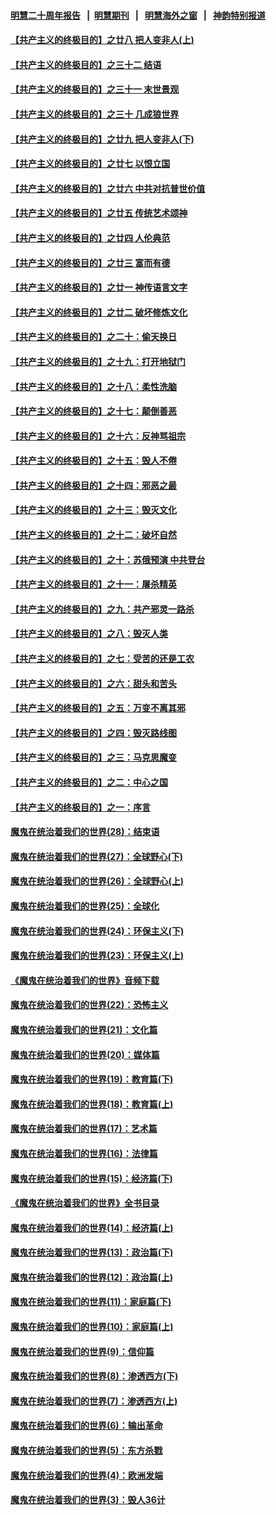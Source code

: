 #### [明慧二十周年报告](https://github.com/gfw-breaker/mh-reports/blob/master/README.md?t=07201141) &nbsp;&nbsp;|&nbsp;&nbsp;[明慧期刊](https://github.com/gfw-breaker/mh-qikan) &nbsp;&nbsp;|&nbsp;&nbsp; [明慧海外之窗](https://github.com/gfw-breaker/mh-news/blob/master/README.md?t=07201141) &nbsp;&nbsp;|&nbsp;&nbsp; [神韵特别报道](https://github.com/gfw-breaker/mh-news/blob/master/shenyun.md?t=07201141) 

#### [【共产主义的终极目的】之廿八 把人变非人(上)](../pages/nsc422/n11340492.md?t=07201141) 

#### [【共产主义的终极目的】之三十二 结语](../pages/nsc422/n11360535.md?t=07201141) 

#### [【共产主义的终极目的】之三十一 末世景观](../pages/nsc422/n11351129.md?t=07201141) 

#### [【共产主义的终极目的】之三十 几成狼世界](../pages/nsc422/n11348280.md?t=07201141) 

#### [【共产主义的终极目的】之廿九 把人变非人(下)](../pages/nsc422/n11344140.md?t=07201141) 

#### [【共产主义的终极目的】之廿七 以恨立国](../pages/nsc422/n11336944.md?t=07201141) 

#### [【共产主义的终极目的】之廿六 中共对抗普世价值](../pages/nsc422/n11324785.md?t=07201141) 

#### [【共产主义的终极目的】之廿五 传统艺术颂神](../pages/nsc422/n11296396.md?t=07201141) 

#### [【共产主义的终极目的】之廿四 人伦典范](../pages/nsc422/n11296397.md?t=07201141) 

#### [【共产主义的终极目的】之廿三 富而有德](../pages/nsc422/n11283598.md?t=07201141) 

#### [【共产主义的终极目的】之廿一 神传语言文字](../pages/nsc422/n11263265.md?t=07201141) 

#### [【共产主义的终极目的】之廿二 破坏修炼文化](../pages/nsc422/n11245728.md?t=07201141) 

#### [【共产主义的终极目的】之二十：偷天换日](../pages/nsc422/n11238846.md?t=07201141) 

#### [【共产主义的终极目的】之十九：打开地狱门](../pages/nsc422/n11206376.md?t=07201141) 

#### [【共产主义的终极目的】之十八：柔性洗脑](../pages/nsc422/n11199994.md?t=07201141) 

#### [【共产主义的终极目的】之十七：颠倒善恶](../pages/nsc422/n11179782.md?t=07201141) 

#### [【共产主义的终极目的】之十六：反神骂祖宗](../pages/nsc422/n11166798.md?t=07201141) 

#### [【共产主义的终极目的】之十五：毁人不倦](../pages/nsc422/n11166792.md?t=07201141) 

#### [【共产主义的终极目的】之十四：邪恶之最](../pages/nsc422/n11150249.md?t=07201141) 

#### [【共产主义的终极目的】之十三：毁灭文化](../pages/nsc422/n11135227.md?t=07201141) 

#### [【共产主义的终极目的】之十二：破坏自然](../pages/nsc422/n11135214.md?t=07201141) 

#### [【共产主义的终极目的】之十：苏俄预演 中共登台](../pages/nsc422/n11118424.md?t=07201141) 

#### [【共产主义的终极目的】之十一：屠杀精英](../pages/nsc422/n11118442.md?t=07201141) 

#### [【共产主义的终极目的】之九：共产邪灵一路杀](../pages/nsc422/n11114139.md?t=07201141) 

#### [【共产主义的终极目的】之八：毁灭人类](../pages/nsc422/n11108503.md?t=07201141) 

#### [【共产主义的终极目的】之七：受苦的还是工农](../pages/nsc422/n11101809.md?t=07201141) 

#### [【共产主义的终极目的】之六：甜头和苦头](../pages/nsc422/n11096971.md?t=07201141) 

#### [【共产主义的终极目的】之五：万变不离其邪](../pages/nsc422/n11091285.md?t=07201141) 

#### [【共产主义的终极目的】之四：毁灭路线图](../pages/nsc422/n11086284.md?t=07201141) 

#### [【共产主义的终极目的】之三：马克思魔变](../pages/nsc422/n11061941.md?t=07201141) 

#### [【共产主义的终极目的】之二：中心之国](../pages/nsc422/n11047728.md?t=07201141) 

#### [【共产主义的终极目的】之一：序言](../pages/nsc422/n11086077.md?t=07201141) 

#### [魔鬼在统治着我们的世界(28)：结束语](../pages/nsc422/n10936246.md?t=07201141) 

#### [魔鬼在统治着我们的世界(27)：全球野心(下)](../pages/nsc422/n10928319.md?t=07201141) 

#### [魔鬼在统治着我们的世界(26)：全球野心(上)](../pages/nsc422/n10900318.md?t=07201141) 

#### [魔鬼在统治着我们的世界(25)：全球化](../pages/nsc422/n10788205.md?t=07201141) 

#### [魔鬼在统治着我们的世界(24)：环保主义(下)](../pages/nsc422/n10695307.md?t=07201141) 

#### [魔鬼在统治着我们的世界(23)：环保主义(上)](../pages/nsc422/n10688613.md?t=07201141) 

#### [《魔鬼在统治着我们的世界》音频下载](../pages/nsc422/n10635553.md?t=07201141) 

#### [魔鬼在统治着我们的世界(22)：恐怖主义](../pages/nsc422/n10614727.md?t=07201141) 

#### [魔鬼在统治着我们的世界(21)：文化篇](../pages/nsc422/n10597706.md?t=07201141) 

#### [魔鬼在统治着我们的世界(20)：媒体篇](../pages/nsc422/n10586579.md?t=07201141) 

#### [魔鬼在统治着我们的世界(19)：教育篇(下)](../pages/nsc422/n10564808.md?t=07201141) 

#### [魔鬼在统治着我们的世界(18)：教育篇(上)](../pages/nsc422/n10526970.md?t=07201141) 

#### [魔鬼在统治着我们的世界(17)：艺术篇](../pages/nsc422/n10499093.md?t=07201141) 

#### [魔鬼在统治着我们的世界(16)：法律篇](../pages/nsc422/n10485969.md?t=07201141) 

#### [魔鬼在统治着我们的世界(15)：经济篇(下)](../pages/nsc422/n10469975.md?t=07201141) 

#### [《魔鬼在统治着我们的世界》全书目录](../pages/nsc422/n10464261.md?t=07201141) 

#### [魔鬼在统治着我们的世界(14)：经济篇(上)](../pages/nsc422/n10457370.md?t=07201141) 

#### [魔鬼在统治着我们的世界(13)：政治篇(下)](../pages/nsc422/n10448270.md?t=07201141) 

#### [魔鬼在统治着我们的世界(12)：政治篇(上)](../pages/nsc422/n10444576.md?t=07201141) 

#### [魔鬼在统治着我们的世界(11)：家庭篇(下)](../pages/nsc422/n10440961.md?t=07201141) 

#### [魔鬼在统治着我们的世界(10)：家庭篇(上)](../pages/nsc422/n10435448.md?t=07201141) 

#### [魔鬼在统治着我们的世界(9)：信仰篇](../pages/nsc422/n10432159.md?t=07201141) 

#### [魔鬼在统治着我们的世界(8)：渗透西方(下)](../pages/nsc422/n10429603.md?t=07201141) 

#### [魔鬼在统治着我们的世界(7)：渗透西方(上)](../pages/nsc422/n10426013.md?t=07201141) 

#### [魔鬼在统治着我们的世界(6)：输出革命](../pages/nsc422/n10421536.md?t=07201141) 

#### [魔鬼在统治着我们的世界(5)：东方杀戮](../pages/nsc422/n10417707.md?t=07201141) 

#### [魔鬼在统治着我们的世界(4)：欧洲发端](../pages/nsc422/n10414890.md?t=07201141) 

#### [魔鬼在统治着我们的世界(3)：毁人36计](../pages/nsc422/n10411583.md?t=07201141) 

